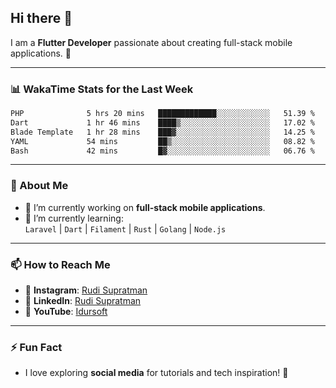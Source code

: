 ## Hi there 👋

I am a **Flutter Developer** passionate about creating full-stack mobile applications. 🚀

---

### 📊 WakaTime Stats for the Last Week
<!--START_SECTION:waka-->

```txt
PHP              5 hrs 20 mins   █████████████░░░░░░░░░░░░   51.39 %
Dart             1 hr 46 mins    ████▒░░░░░░░░░░░░░░░░░░░░   17.02 %
Blade Template   1 hr 28 mins    ███▓░░░░░░░░░░░░░░░░░░░░░   14.25 %
YAML             54 mins         ██▒░░░░░░░░░░░░░░░░░░░░░░   08.82 %
Bash             42 mins         █▓░░░░░░░░░░░░░░░░░░░░░░░   06.76 %
```

<!--END_SECTION:waka-->

---

### 🌱 About Me
- 🔭 I’m currently working on **full-stack mobile applications**.
- 🌱 I’m currently learning:  
  `Laravel` | `Dart` | `Filament` | `Rust` | `Golang` | `Node.js`

---

### 📫 How to Reach Me
- 💬 **Instagram**: [Rudi Supratman](https://www.instagram.com/rudisupratman97)  
- 💼 **LinkedIn**: [Rudi Supratman](https://www.linkedin.com/in/rudi-supratman-324233281)  
- 🎥 **YouTube**: [Idursoft](https://www.youtube.com/@adde5863)

---

### ⚡ Fun Fact
- I love exploring **social media** for tutorials and tech inspiration! 🎥
